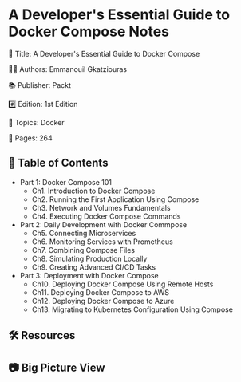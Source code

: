 # A Developer's Essential Guide to Docker Compose Notes

📕 Title: A Developer's Essential Guide to Docker Compose

👨‍💻 Authors: Emmanouil Gkatziouras

📚 Publisher: Packt

#️⃣ Edition: 1st Edition

💾 Topics: Docker

📄 Pages: 264

## 📝 Table of Contents

- Part 1: Docker Compose 101
  - Ch1. Introduction to Docker Compose
  - Ch2. Running the First Application Using Compose
  - Ch3. Network and Volumes Fundamentals
  - Ch4. Executing Docker Compose Commands
- Part 2: Daily Development with Docker Commpose
  - Ch5. Connecting Microservices
  - Ch6. Monitoring Services with Prometheus
  - Ch7. Combining Compose Files
  - Ch8. Simulating Production Locally
  - Ch9. Creating Advanced CI/CD Tasks
- Part 3: Deployment with Docker Compose
  - Ch10. Deploying Docker Compose Using Remote Hosts
  - Ch11. Deploying Docker Compose to AWS
  - Ch12. Deploying Docker Compose to Azure
  - Ch13. Migrating to Kubernetes Configuration Using Compose

## 🛠️ Resources

## 📷 Big Picture View
